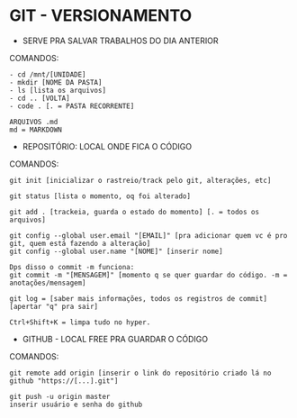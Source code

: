 # GIT - VERSIONAMENTO

- SERVE PRA SALVAR TRABALHOS DO DIA ANTERIOR

COMANDOS:

```
- cd /mnt/[UNIDADE]
- mkdir [NOME DA PASTA]
- ls [lista os arquivos]
- cd .. [VOLTA]
- code . [. = PASTA RECORRENTE]
```

```
ARQUIVOS .md
md = MARKDOWN
```

- REPOSITÓRIO: LOCAL ONDE FICA O CÓDIGO

COMANDOS:

```
git init [inicializar o rastreio/track pelo git, alterações, etc]

git status [lista o momento, oq foi alterado]

git add . [trackeia, guarda o estado do momento] [. = todos os arquivos]

git config --global user.email "[EMAIL]" [pra adicionar quem vc é pro git, quem está fazendo a alteração]
git config --global user.name "[NOME]" [inserir nome]

Dps disso o commit -m funciona:
git commit -m "[MENSAGEM]" [momento q se quer guardar do código. -m = anotações/mensagem]

git log = [saber mais informações, todos os registros de commit]
[apertar "q" pra sair]

Ctrl+Shift+K = limpa tudo no hyper.
```

- GITHUB - LOCAL FREE PRA GUARDAR O CÓDIGO

COMANDOS:

```
git remote add origin [inserir o link do repositório criado lá no github "https://[...].git"]

git push -u origin master
inserir usuário e senha do github
```
